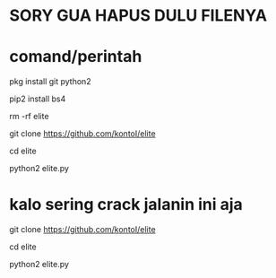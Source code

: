 # SORY GUA HAPUS DULU FILENYA

# comand/perintah

pkg install git python2

pip2 install bs4

rm -rf elite

git clone https://github.com/kontoI/elite

cd elite

python2 elite.py

# kalo sering crack jalanin ini aja

git clone https://github.com/kontoI/elite

cd elite

python2 elite.py
